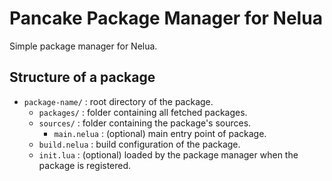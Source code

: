 Pancake Package Manager for Nelua
=================================


Simple package manager for Nelua.


Structure of a package
----------------------

 - `package-name/` : root directory of the package.
   - `packages/` : folder containing all fetched packages.
   - `sources/` : folder containing the package's sources.
     - `main.nelua` : (optional) main entry point of package.
   - `build.nelua` : build configuration of the package.
   - `init.lua` : (optional) loaded by the package manager when the package is registered.

